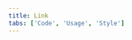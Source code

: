 ```yaml
---
title: Link
tabs: ['Code', 'Usage', 'Style']
---
```


<component 
    name="Link"
    component="link" 
    variation="link"
    experimental="true"
    >
</component>
